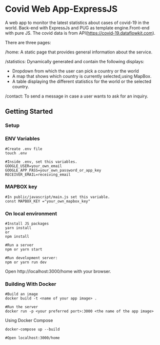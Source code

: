 # Covid Web App-ExpressJS

A web app to monitor the latest statistics about cases of covid-19 in the world.
Back-end with ExpressJs and PUG as template engine.Front-end with pure JS.
The covid data is from API(https://covid-19.dataflowkit.com).

There are three pages:

/home: A static page that provides general information about the service.

/statistics: Dynamically generated and contain the following displays:

- Dropdown from which the user can pick a country or the world
- A map that shows which country is currently selected,using MapBox.
- A table displaying the different statistics for the world or the selected country.

/contact: To send a message in case a user wants to ask for an inquiry.

## Getting Started

### Setup

### ENV Variables
```
#Create .env file
touch .env

#Inside .env, set this variables.
GOOGLE_USER=your_own_email
GOOGLE_APP_PASS=your_own_password_or_app_key
RECEIVER_EMAIL=receiving_email
```
### MAPBOX key
```
#In public/javascript/main.js set this variable.
const MAPBOX_KEY ="your_own_mapbox_key"
```

### On local environment

```
#Install JS packages
yarn install
or
npm install

#Run a server 
npm or yarn start

#Run development server:
npm or yarn run dev 
```
Open http://localhost:3000/home with your browser.

### Building With Docker

```
#Build an image
docker build -t <name of your app image> .

#Run the server
docker run -p <your preferred port>:3000 <the name of the app image>
```

Using Docker Compose

```
docker-compose up --build

#Open localhost:3000/home
```


